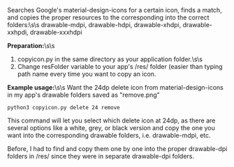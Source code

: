 Searches Google's material-design-icons for a certain icon, finds a match, and copies the proper resources to the corresponding into the correct folders:\s\s drawable-mdpi, drawable-hdpi, drawable-xhdpi, drawable-xxhpdi, drawable-xxxhdpi

**Preparation:**\s\s
1. copyicon.py in the same directory as your application folder.\s\s
2. Change resFolder variable to your app's /res/ folder (easier than typing path name every time you want to copy an icon.

**Example usage:**\s\s
Want the 24dp delete icon from material-design-icons in my app's drawable folders saved as "remove.png"

`python3 copyicon.py delete 24 remove`

This command will let you select which delete icon at 24dp, as there are several options like a white, grey, or black version and copy the one you want into the corresponding drawable folders, i.e. drawable-mdpi, etc.

Before, I had to find and copy them one by one into the proper drawable-dpi folders in /res/ since they were in separate drawable-dpi folders.
